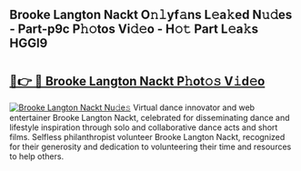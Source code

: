 ## Brooke Langton Nackt O𝚗𝚕yf𝚊ns L𝚎a𝚔ed N𝚞𝚍es - Part-p9c P𝚑𝚘tos Vi𝚍𝚎o - H𝚘𝚝 Part L𝚎a𝚔s HGGl9

# <h2><a href="http://kfe1w8.oniu.top/?m=Brooke+Langton+Nackt">🔗👉 🔴 Brooke Langton Nackt P𝚑ot𝚘𝚜 V𝚒d𝚎o</a></h2>

[![Brooke Langton Nackt Nu𝚍e𝚜](https://i.imgur.com/0qMVB7G.gif)](http://kfe1w8.oniu.top/?m=Brooke+Langton+Nackt)
Virtual dance innovator and web entertainer Brooke Langton Nackt, celebrated for disseminating dance and lifestyle inspiration through solo and collaborative dance acts and short films. Selfless philanthropist volunteer Brooke Langton Nackt, recognized for their generosity and dedication to volunteering their time and resources to help others.  
